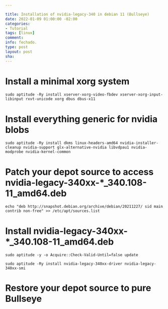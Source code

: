 ```yaml
---

title: Installation of nvidia-legacy-340 in debian 11 (Bullseye)
date: 2022-01-09 01:00:00 -02:00
categories:
- Tutorial
tags: [linux]
comment: 
info: fechado.
type: post
layout: post
sha: 
---
```


# Install a minimal xorg system
`sudo aptitude -Ry install xserver-xorg-video-fbdev xserver-xorg-input-libinput rxvt-unicode xorg dbus dbus-x11`

# Install everything generic for nvidia blobs
`sudo aptitude -Ry install dkms linux-headers-amd64 nvidia-installer-cleanup nvidia-support glx-alternative-nvidia libvdpau1 nvidia-modprobe nvidia-kernel-common`

# Patch your depot source to access nvidia-legacy-340xx-*_340.108-11_amd64.deb
`echo "deb http://snapshot.debian.org/archive/debian/20211227/ sid main contrib non-free" >> /etc/apt/sources.list`

# Install nvidia-legacy-340xx-*_340.108-11_amd64.deb
`sudo aptitude -y -o Acquire::Check-Valid-Until=false update`

`sudo aptitude -Ry install nvidia-legacy-340xx-driver nvidia-legacy-340xx-smi`

# Restore your depot source to pure Bullseye
